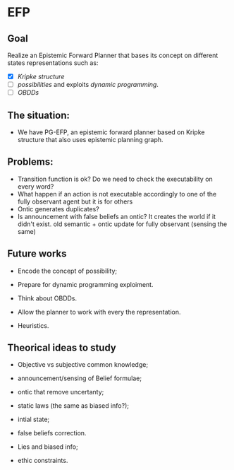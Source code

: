 # EFP

## Goal
Realize an Epistemic Forward Planner that bases its concept on different states representations such as:
- [x] *Kripke structure*
- [ ] *possibilities* and exploits *dynamic programming*.
- [ ] *OBDDs*

## The situation:
- We have PG-EFP, an epistemic forward planner based on Kripke structure that also uses epistemic planning graph.

## Problems:
- Transition function is ok? Do we need to check the executability on every word?
- What happen if an action is not executable accordingly to one of the fully observant agent but it is for others
- Ontic generates duplicates?
- Is announcement with false beliefs an ontic? It creates the world if it didn't exist. old semantic + ontic update for fully observant (sensing the same)
  
## Future works
- Encode the concept of possibility;
- Prepare for dynamic programming exploiment.

- Think about OBDDs.

- Allow the planner to work with every the representation.

- Heuristics.

## Theorical ideas to study
- Objective vs subjective common knowledge;
- announcement/sensing of Belief formulae;
- ontic that remove uncertanty;
- static laws (the same as biased info?);
- intial state;
- false beliefs correction.


- Lies and biased info;
- ethic constraints.